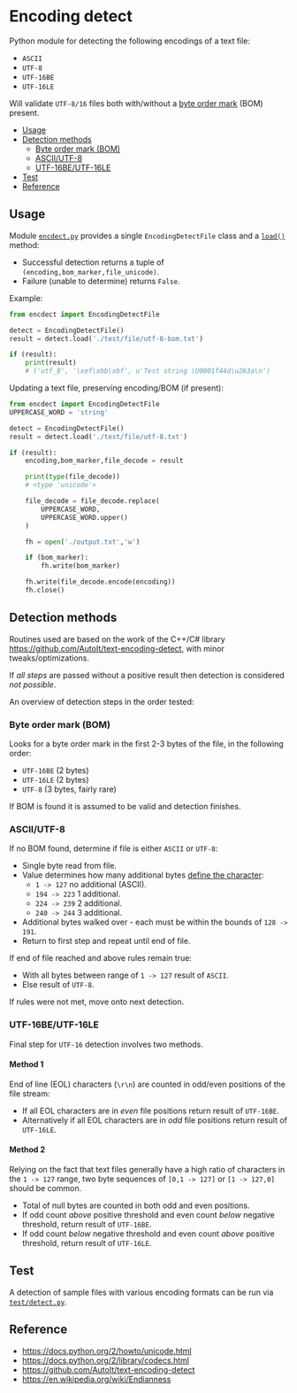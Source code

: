 # Encoding detect
Python module for detecting the following encodings of a text file:
- `ASCII`
- `UTF-8`
- `UTF-16BE`
- `UTF-16LE`

Will validate `UTF-8/16` files both with/without a [byte order mark](https://en.wikipedia.org/wiki/Byte_order_mark) (BOM) present.

- [Usage](#usage)
- [Detection methods](#detection-methods)
	- [Byte order mark (BOM)](#byte-order-mark-bom)
	- [ASCII/UTF-8](#asciiutf-8)
	- [UTF-16BE/UTF-16LE](#utf-16beutf-16le)
- [Test](#test)
- [Reference](#reference)

## Usage
Module [`encdect.py`](encdect.py) provides a single `EncodingDetectFile` class and a [`load()`](encdect.py#L144) method:
- Successful detection returns a tuple of `(encoding,bom_marker,file_unicode)`.
- Failure (unable to determine) returns `False`.

Example:

```python
from encdect import EncodingDetectFile

detect = EncodingDetectFile()
result = detect.load('./test/file/utf-8-bom.txt')

if (result):
	print(result)
	# ('utf_8', '\xef\xbb\xbf', u'Test string \U0001f44d\u263a\n')
```

Updating a text file, preserving encoding/BOM (if present):

```python
from encdect import EncodingDetectFile
UPPERCASE_WORD = 'string'

detect = EncodingDetectFile()
result = detect.load('./test/file/utf-8.txt')

if (result):
	encoding,bom_marker,file_decode = result

	print(type(file_decode))
	# <type 'unicode'>

	file_decode = file_decode.replace(
		UPPERCASE_WORD,
		UPPERCASE_WORD.upper()
	)

	fh = open('./output.txt','w')

	if (bom_marker):
		fh.write(bom_marker)

	fh.write(file_decode.encode(encoding))
	fh.close()
```

## Detection methods
Routines used are based on the work of the C++/C# library https://github.com/AutoIt/text-encoding-detect, with minor tweaks/optimizations.

If _all steps_ are passed without a positive result then detection is considered _not possible_.

An overview of detection steps in the order tested:

### Byte order mark (BOM)
Looks for a byte order mark in the first 2-3 bytes of the file, in the following order:
- `UTF-16BE` (2 bytes)
- `UTF-16LE` (2 bytes)
- `UTF-8` (3 bytes, fairly rare)

If BOM is found it is assumed to be valid and detection finishes.

### ASCII/UTF-8
If no BOM found, determine if file is either `ASCII` or `UTF-8`:
- Single byte read from file.
- Value determines how many additional bytes [define the character](https://en.wikipedia.org/wiki/UTF-8#Codepage_layout):
	- `1 -> 127` no additional (ASCII).
	- `194 -> 223` 1 additional.
	- `224 -> 239` 2 additional.
	- `240 -> 244` 3 additional.
- Additional bytes walked over - each must be within the bounds of `128 -> 191`.
- Return to first step and repeat until end of file.

If end of file reached and above rules remain true:
- With all bytes between range of `1 -> 127` result of `ASCII`.
- Else result of `UTF-8`.

If rules were not met, move onto next detection.

### UTF-16BE/UTF-16LE
Final step for `UTF-16` detection involves two methods.

#### Method 1
End of line (EOL) characters (`\r\n`) are counted in odd/even positions of the file stream:
- If all EOL characters are in _even_ file positions return result of `UTF-16BE`.
- Alternatively if all EOL characters are in _odd_ file positions return result of `UTF-16LE`.

#### Method 2
Relying on the fact that text files generally have a high ratio of characters in the `1 -> 127` range, two byte sequences of `[0,1 -> 127]` or `[1 -> 127,0]` should be common.
- Total of null bytes are counted in both odd and even positions.
- If odd count _above_ positive threshold and even count _below_ negative threshold, return result of `UTF-16BE`.
- If odd count _below_ negative threshold and even count _above_ positive threshold, return result of `UTF-16LE`.

## Test
A detection of sample files with various encoding formats can be run via [`test/detect.py`](test/detect.py).

## Reference
- https://docs.python.org/2/howto/unicode.html
- https://docs.python.org/2/library/codecs.html
- https://github.com/AutoIt/text-encoding-detect
- https://en.wikipedia.org/wiki/Endianness
